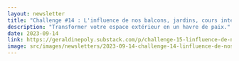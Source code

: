 ```yaml
---
layout: newsletter
title: "Challenge #14 : L'influence de nos balcons, jardins, cours intérieur..."
description: "Transformer votre espace extérieur en un havre de paix."
date: 2023-09-14
link: https://geraldinepoly.substack.com/p/challenge-15-linfluence-de-nos-balcons
image: src/images/newsletters/2023-09-14-challenge-14-linfluence-de-nos-balcons-jardins-cours-intrieur.jpg
---
```

